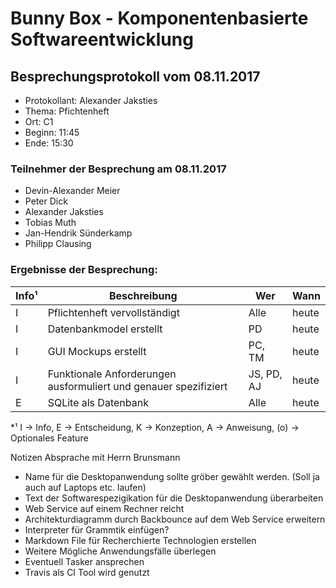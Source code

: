 # Bunny Box - Komponentenbasierte Softwareentwicklung

## Besprechungsprotokoll vom 08.11.2017
* Protokollant: Alexander Jaksties
* Thema: Pfichtenheft
* Ort: C1
* Beginn: 11:45
* Ende: 15:30

### Teilnehmer der Besprechung am 08.11.2017
* Devin-Alexander Meier
* Peter Dick
* Alexander Jaksties
* Tobias Muth
* Jan-Hendrik Sünderkamp
* Philipp Clausing

### Ergebnisse der Besprechung:

Info¹ | Beschreibung | Wer | Wann
----- | ------------ | --- | ----
I | Pflichtenheft vervollständigt | Alle | heute
I | Datenbankmodel erstellt | PD | heute
I | GUI Mockups erstellt | PC, TM | heute
I | Funktionale Anforderungen ausformuliert und genauer spezifiziert | JS, PD, AJ | heute
E | SQLite als Datenbank | Alle | heute

*¹ I -> Info, E -> Entscheidung, K -> Konzeption, A -> Anweisung, (o) -> Optionales Feature

Notizen Absprache mit Herrn Brunsmann
* Name für die Desktopanwendung sollte gröber gewählt werden. (Soll ja auch auf Laptops etc. laufen)
* Text der Softwarespezigikation für die Desktopanwendung überarbeiten
* Web Service auf einem Rechner reicht
* Architekturdiagramm durch Backbounce auf dem Web Service erweitern
* Interpreter für Grammtik einfügen?
* Markdown File für Recherchierte Technologien erstellen
* Weitere Mögliche Anwendungsfälle überlegen
* Eventuell Tasker ansprechen
* Travis als CI Tool wird genutzt
